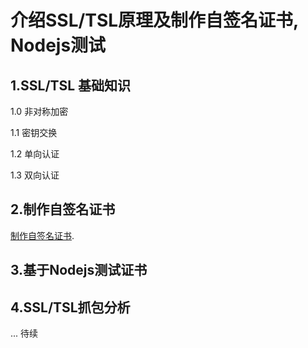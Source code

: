 # 介绍SSL/TSL原理及制作自签名证书, Nodejs测试 #

## 1.SSL/TSL 基础知识 ##

1.0 非对称加密

1.1 密钥交换

1.2 单向认证

1.3 双向认证

## 2.制作自签名证书 ##
 [制作自签名证书](https://github.com/hongshanzhu/SSL-TSL/blob/master/create%20self-sign%20cert.txt).
## 3.基于Nodejs测试证书 ##

## 4.SSL/TSL抓包分析 ##
... 待续